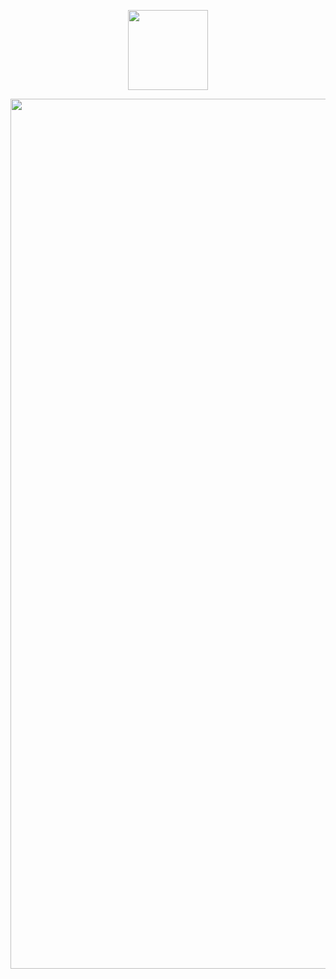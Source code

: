 <p align='center'>
  <img src='https://user-images.githubusercontent.com/1913316/63214928-d7794100-c116-11e9-93fe-b5470427b291.png' width='128'/>
</p>

<p align='center'>
  <img src='https://user-images.githubusercontent.com/1913316/63216444-4feafc80-c12d-11e9-99a5-2140871428fe.png' width='1392'/>
</p>
